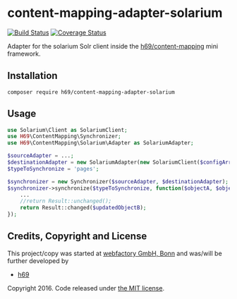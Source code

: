 # content-mapping-adapter-solarium #

[![Build Status](https://travis-ci.org/h69/content-mapping-adapter-solarium.svg?branch=master)](https://travis-ci.org/h69/content-mapping-adapter-solarium)
[![Coverage Status](https://coveralls.io/repos/github/h69/content-mapping-adapter-solarium/badge.svg?branch=master)](https://coveralls.io/github/h69/content-mapping-adapter-solarium?branch=master)

Adapter for the solarium Solr client inside the [h69/content-mapping](https://github.com/h69/content-mapping) mini framework.


## Installation ##

    composer require h69/content-mapping-adapter-solarium


## Usage ##

```php
use Solarium\Client as SolariumClient;
use H69\ContentMapping\Synchronizer;
use H69\ContentMapping\Solarium\Adapter as SolariumAdapter;

$sourceAdapter = ...;
$destinationAdapter = new SolariumAdapter(new SolariumClient($configArray));
$typeToSynchronize = 'pages';

$synchronizer = new Synchronizer($sourceAdapter, $destinationAdapter);
$synchronizer->synchronize($typeToSynchronize, function($objectA, $objectB){
    ...
    //return Result::unchanged();
    return Result::changed($updatedObjectB);
});
```


## Credits, Copyright and License ##

This project/copy was started at [webfactory GmbH, Bonn](https://www.webfactory.de) and was/will be further developed by
- [h69](https://github.com/h69)

Copyright 2016. Code released under [the MIT license](LICENSE).
